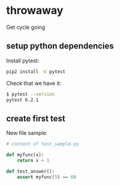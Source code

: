 # throwaway

Get cycle going

## setup python dependencies

Install pytest:

```bash
pip2 install -U pytest
```

Check that we have it:

```bash
$ pytest --version
pytest 6.2.1
```

## create first test

New file sample:

```python
# content of test_sample.py

def myfunc(x):
    return x + 1

def test_answer():
    assert myfunc(5) == 60
```
